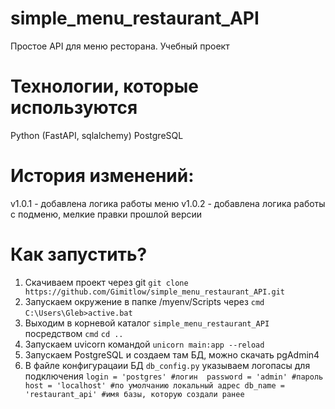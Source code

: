# simple_menu_restaurant_API
Простое API для меню ресторана. Учебный проект

# Технологии, которые используются
Python (FastAPI, sqlalchemy)
PostgreSQL

# История изменений: 
v1.0.1 - добавлена логика работы меню
v1.0.2 - добавлена логика работы с подменю, мелкие правки прошлой версии

# Как запустить?
1) Скачиваем проект через git
`git clone https://github.com/Gimitlow/simple_menu_restaurant_API.git`
2) Запускаем окружение в папке /myenv/Scripts через `cmd`
`C:\Users\Gleb>active.bat`
3) Выходим в корневой каталог `simple_menu_restaurant_API` посредством `cmd` `cd ..`
4) Запускаем uvicorn командой 
`unicorn main:app --reload`
5) Запускаем PostgreSQL и создаем там БД, можно скачать pgAdmin4
6) В файле конфигурацаии БД `db_config.py` указываем логопасы для подключения
`
	login = 'postgres' #логин 
	password = 'admin' #пароль
	host = 'localhost' #по умолчанию локальный адрес
	db_name = 'restaurant_api' #имя базы, которую создали ранее
`
